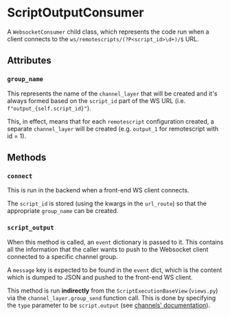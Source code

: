 # ScriptOutputConsumer

A `WebsocketConsumer` child class, which represents the code run when
a client connects to the `ws/remotescripts/(?P<script_id>\d+)/$` URL.


## Attributes

### `group_name`

This represents the name of the `channel_layer` that will be created
and it's always formed based on the `script_id` part of the WS URL
(i.e. `f"output_{self.script_id}"`).

This, in effect, means that for each `remotescript` configuration created,
a separate `channel_layer` will be created (e.g. `output_1` for remotescript
with id = 1).

## Methods

### `connect`

This is run in the backend when a front-end WS client connects.

The `script_id` is stored (using the kwargs in the `url_route`) so 
that the appropriate `group_name` can be created.


### `script_output`

When this method is called, an `event` dictionary is passed to it.
This contains all the information that the caller wants to push to
the Websocket client connected to a specific channel group.

A `message` key is expected to be found in the `event` dict, which
is the content which is dumped to JSON and pushed to the front-end 
WS client.

This method is run **indirectly** from the `ScriptExecutionBaseView` (`views.py`)
via the `channel_layer.group_send` function call. This is done by specifying the
`type` parameter to be `script.output` (see
[channels' documentation](https://channels.readthedocs.io/en/latest/topics/channel_layers.html#what-to-send-over-the-channel-layer)).
